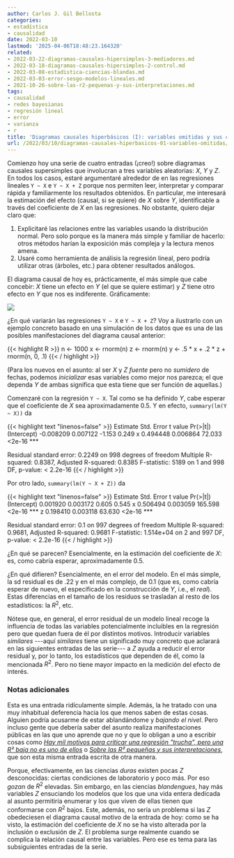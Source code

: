 ```yaml
---
author: Carlos J. Gil Bellosta
categories:
- estadística
- causalidad
date: 2022-03-10
lastmod: '2025-04-06T18:48:23.164320'
related:
- 2022-03-22-diagramas-causales-hipersimples-3-mediadores.md
- 2022-03-18-diagramas-causales-hipersimples-2-control.md
- 2022-03-08-estadistica-ciencias-blandas.md
- 2022-03-03-error-sesgo-modelos-lineales.md
- 2021-10-26-sobre-las-r2-pequenas-y-sus-interpretaciones.md
tags:
- causalidad
- redes bayesianas
- regresión lineal
- error
- varianza
- r
title: 'Diagramas causales hiperbásicos (I): variables omitidas y sus consecuencias'
url: /2022/03/10/diagramas-causales-hiperbasicos-01-variables-omitidas/
---
```


Comienzo hoy una serie de cuatro entradas (¡creo!) sobre diagramas causales supersimples que involucran a tres variables aleatorias: $X$, $Y$ y $Z$. En todos los casos, estaré argumentaré alrededor de en las regresiones lineales `Y ~ X` e `Y ~ X + Z` porque nos permiten leer, interpretar y comparar rápida y familiarmente los resultados obtenidos. En particular, me interesará la estimación del efecto (causal, si se quiere) de $X$ sobre $Y$, identificable a través del coeficiente de $X$ en las regresiones.
No obstante, quiero dejar claro que:

1. Explicitaré las relaciones entre las variables usando la distribución normal. Pero solo porque es la manera más simple y familiar de hacerlo: otros métodos harían la exposición más compleja y la lectura menos amena.
2. Usaré como herramienta de análisis la regresión lineal, pero podría utilizar otras (árboles, etc.) para obtener resultados análogos.

El diagrama causal de hoy es, prácticamente, el más simple que cabe concebir: $X$ tiene un efecto en $Y$ (el que se quiere estimar) y $Z$ tiene otro efecto en $Y$ que nos es indiferente. Gráficamente:

![](/wp-uploads/2022/03/red_causal_hiperbasica_00.png#center)

¿En qué variarán las regresiones `Y ~ X` e `Y ~ X + Z`? Voy a ilustrarlo con un ejemplo concreto basado en una simulación de los datos que es una de las posibles manifestaciones del diagrama causal anterior:

{{< highlight R >}}
n <- 1000
x <- rnorm(n)
z <- rnorm(n)
y <- .5 * x + .2 * z + rnorm(n, 0, .1)
{{< / highlight >}}

(Para los nuevos en el asunto: al ser $X$ y $Z$ _fuente_ pero no _sumidero_ de fechas, podemos _inicializar_ esas variables como mejor nos parezca; el que dependa $Y$ de ambas significa que esta tiene que ser función de aquellas.)

Comenzaré con la regresión `Y ~ X`. Tal como se ha definido $Y$, cabe esperar que el coeficiente de $X$ sea aproximadamente $0.5$. Y en efecto, `summary(lm(Y ~ X))` da

{{< highlight text "linenos=false" >}}
             Estimate Std. Error t value Pr(>|t|)
(Intercept) -0.008209   0.007122  -1.153    0.249
x            0.494448   0.006864  72.033   <2e-16 ***

Residual standard error: 0.2249 on 998 degrees of freedom
Multiple R-squared:  0.8387,	Adjusted R-squared:  0.8385
F-statistic:  5189 on 1 and 998 DF,  p-value: < 2.2e-16
{{< / highlight >}}

Por otro lado, `summary(lm(Y ~ X + Z))` da

{{< highlight text "linenos=false" >}}
            Estimate Std. Error t value Pr(>|t|)
(Intercept) 0.001920   0.003172   0.605    0.545
x           0.506494   0.003059 165.598   <2e-16 ***
z           0.198410   0.003118  63.630   <2e-16 ***

Residual standard error: 0.1 on 997 degrees of freedom
Multiple R-squared:  0.9681,	Adjusted R-squared:  0.9681
F-statistic: 1.514e+04 on 2 and 997 DF,  p-value: < 2.2e-16
{{< / highlight >}}

¿En qué se parecen? Esencialmente, en la estimación del coeficiente de $X$: es, como cabría esperar, aproximadamente $0.5$.

¿En qué difieren? Esencialmente, en el error del modelo. En el más simple, la sd residual es de .22 y en el más complejo, de 0.1 (que es, como cabría esperar de nuevo, el especificado en la construcción de $Y$, i.e., el _real_). Estas diferencias en el tamaño de los residuos se trasladan al resto de los estadísticos: la $R^2$, etc.

Nótese que, en general, el error residual de un modelo lineal recoge la influencia de todas las variables potencialmente incluibles en la regresión pero que quedan fuera de él por distintos motivos. Introducir variables _similares_ ---aquí _similares_ tiene un significado muy concreto que aclarará en las siguientes entradas de las serie--- a $Z$ ayuda a reducir el error residual y, por lo tanto, los estadísticos que dependen de él, como la mencionada $R^2$. Pero no tiene mayor impacto en la medición del efecto de interés.

### Notas adicionales

Esta es una entrada ridículamente simple. Además, la he tratado con una muy inhabitual deferencia hacia los que menos saben de estas cosas. Alguien podría acusarme de estar ablandándome y _bajando el nivel_. Pero incluso gente que debería saber del asunto realiza manifestaciones públicas en las que uno aprende que no y que lo obligan a uno a escribir cosas como
[_Hay mil motivos para criticar una regresión "trucha", pero una R² baja no es uno de ellos_](/2021/02/16/hay-mil-motivos-para-criticar-una-regresion-trucha-pero-una-r2-baja-no-es-uno-de-ellos/)
o
[_Sobre las R² pequeñas y sus interpretaciones_](/2021/10/26/sobre-las-r2-pequenas-y-sus-interpretaciones/),
que son esta misma entrada escrita de otra manera.

Porque, efectivamente, en las ciencias _duras_ existen pocas $Z$ desconocidas: ciertas condiciones de laboratorio y poco más. Por eso _gozan_ de $R^2$ elevadas. Sin embargo, en las ciencias _blandengues_, hay más variables $Z$ ensuciando los modelos que los que una vida entera dedicada al asunto permitiría enumerar y los que viven de ellas tienen que conformarse con $R^2$ bajos. Este, además, no sería un problema si las $Z$ obedeciesen el diagrama causal motivo de la entrada de hoy: como se ha visto, la estimación del coeficiente de $X$ no se ha visto alterada por la inclusión o exclusión de $Z$. El problema surge realmente cuando se complica la relación causal entre las variables. Pero ese es tema para las subsiguientes entradas de la serie.